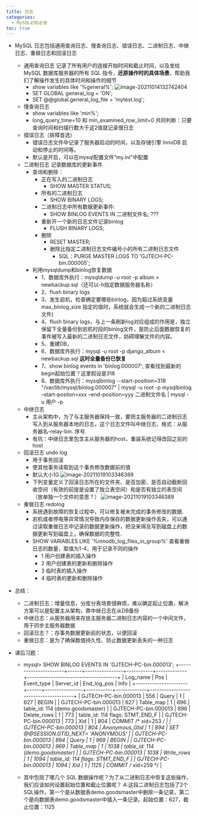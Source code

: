```yaml
---
title: 日志
categories:
  - MySQL必知必会
toc: true 
---
```


- MySQL 日志包括通用查询日志、慢查询日志、错误日志、二进制日志、中继日志、重做日志和回滚日志
  - 通用查询日志
    记录了所有用户的连接开始时间和截止时间，以及发给 MySQL 数据库服务器的所有 SQL 指令，**还原操作时的具体场景**，帮助我们了解操作发生的具体时间和操作的细节
    - show variables like '%general%';
      ![image-20211014132742404](https://cdn.jsdelivr.net/gh/jiac3366/image-host@master/mysqlbizhbihui/image-20211014132742404.1c3b41tazw1s.png)
    - SET GLOBAL general_log = 'ON'; 
    - SET @@global.general_log_file = 'mytest.log';
  - 慢查询日志
    - show variables like 'min%';
    - long_query_time=10 和 min_examined_row_limit=0 共同判断：只要查询时间和扫描行数大于这2值就记录慢日志
  - 错误日志（排障首选）
    - 错误日志文件中记录了服务器启动的时间，以及存储引擎 InnoDB 启动和停止的时间等。
    - 默认是开启，可以在mysql配置文件“my.ini”中配置
  - 二进制日志
    记录数据库的更新事件
    - 查询和删除：
      - 正在写入的二进制日志
        - SHOW MASTER STATUS;
      - 所有的二进制日志
        - SHOW BINARY LOGS;
      - 二进制日志中所有数据更新事件:
        - SHOW BINLOG EVENTS IN 二进制文件名; ???
      - 重新开一个新的日志文件记录binlog
        - FLUSH BINARY LOGS;
      - 删除
        - RESET MASTER; 
        - 删除比指定二进制日志文件编号小的所有二进制日志文件
          - SQL：PURGE MASTER LOGS TO 'GJTECH-PC-bin.000005'; 
    - 利用mysqldump和binlog恢复数据
      - 1、数据库外执行：mysqldump -u root -p album > newbackup.sql（还可以-h指定数据服务器名称）
      - 2、flush binary logs
      - 3、发生宕机，检查确定要哪些binlog，因为超过系统变量 max_binlog_size 指定的值时，系统就会生成一个新的二进制日志文件)
      - 4、flush binary logs，与上一条刷新log对应组成的作用是，独立保留下全量备份到宕机时段的binlog文件，是防止后面数据恢复的事件被写入最新的二进制日志文件，妨碍理解文件的内容。
      - 5、重建DB，
      - 6、数据库外执行：mysql -u root -p django_album < newbackup.sql  **这时全量备份已恢复**
      - 7、show binlog events in 'binlog.000007';  查看找到最新的begin起始位置？这里假设是318
      - 8、数据库外执行：mysqlbinlog --start-position=318 "/var/lib/mysql/binlog.000007" | mysql -u root -p
        mysqlbinlog –start-positon=xxx –end-position=yyy 二进制文件名 | mysql -u 用户 -p
  - 中继日志
    - 主从架构中，为了与主服务器保持一致，要把主服务器的二进制日志写入到从服务器本地的日志，这个日志文件叫中继日志，格式：从服务器名-relay-bin. 序号.
    - 有坑：中继日志里包含主从服务器的host，重装系统记得改回之前的host
  - 回滚日志 undo log
    - 用于事务回滚
    - 使其他事务读取到这个事务修改数据前的值
    - 默认大小1G
      ![image-20211019103346389](https://cdn.jsdelivr.net/gh/jiac3366/image-host@master/mysqlbizhbihui/image-20211019103346389.5b3w5bn9ay00.png)
    - 下列变量定义了回滚日志所在的文件夹、是否加密、是否自动截断回收空间（有效的前提是设置了独立表空间）和是否有独立的表空间（放单独一个文件的意思？）
      ![image-20211019103346389](https://cdn.jsdelivr.net/gh/jiac3366/image-host@master/mysqlbizhbihui/image-20211019104331359.4usr2rtimf40.png)
  - 重做日志 redolog
    - 系统遇到故障的恢复过程中，可以修复被未完成的事务修改的数据.
    - 宕机或者停电等异常情况导致内存保存的数据更新操作丢失，可以通过读取重做日志中记录的数据更新操作，把没来得及写到磁盘上的数据更新写到磁盘上，确保数据的完整性.
    - SHOW VARIABLES LIKE '%innodb_log_files_in_group%' 查看重做日志的数量，取值为1-4，用于记录不同的操作
      - 1 用户创建表的插入操作
      - 2  用户创建表的更新和删除操作
      - 3 临时表的插入操作
      - 4 临时表的更新和删除操作
  
- 总结：

  - 二进制日志：增量信息，分库分表场景很麻烦，难以确定起止位置，解决方案可以是配置主从架构，靠中继日志在从DB备份
  - 中继日志：从服务器用来存放主服务器二进制日志内容的一个中间文件，用于同步主服务器数据
  - 回滚日志？：存事务数据更新前的状态，以便回滚
  - 重做日志：是为了确保数值持久性、防止数据更新丢失的一种日志

- 课后习题：

  - mysql> SHOW BINLOG EVENTS IN 'GJTECH-PC-bin.000013';
    +----------------------+------+----------------+-----------+-------------+--------------------------------------+
    | Log_name             | Pos  | Event_type     | Server_id | End_log_pos | Info                                 |
    +----------------------+------+----------------+-----------+-------------+--------------------------------------+
    | GJTECH-PC-bin.000013 |  556 | Query          |         1 |         627 | BEGIN                                |
    | GJTECH-PC-bin.000013 |  627 | Table_map      |         1 |         696 | table_id: 114 (demo.goodsmaster)     |
    | GJTECH-PC-bin.000013 |  696 | Delete_rows    |         1 |         773 | table_id: 114 flags: STMT_END_F      |
    | GJTECH-PC-bin.000013 |  773 | Xid            |         1 |         804 | COMMIT /* xid=253 */                 |
    | GJTECH-PC-bin.000013 |  804 | Anonymous_Gtid |         1 |         894 | SET @@SESSION.GTID_NEXT= 'ANONYMOUS' |
    | GJTECH-PC-bin.000013 |  894 | Query          |         1 |         969 | BEGIN                                |
    | GJTECH-PC-bin.000013 |  969 | Table_map      |         1 |        1038 | table_id: 114 (demo.goodsmaster)     |
    | GJTECH-PC-bin.000013 | 1038 | Write_rows     |         1 |        1094 | table_id: 114 flags: STMT_END_F      |
    | GJTECH-PC-bin.000013 | 1094 | Xid            |         1 |        1125 | COMMIT /* xid=259 */                 |

  - 其中包括了哪几个 SQL 数据操作呢？为了从二进制日志中恢复这些操作，我们应该如何设置起始位置和截止位置呢？
    A:这段二进制日志包括了2个SQL操作，第一个是从数据表demo.goodsmaster中删除一条记录，第二个是向数据表demo.goodsmaster中插入一条记录。起始位置：627，截止位置：1125
